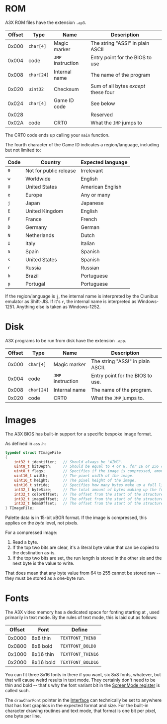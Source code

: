 # ROM
A3X ROM files have the extension `.ap3`.

| Offset | Type       | Name              | Description                          |
|--------|------------|-------------------|--------------------------------------|
| 0x000  | `char[4]`  | Magic marker      | The string "ASS!" in plain ASCII     |
| 0x004  | code       | `JMP` instruction | Entry point for the BIOS to use      |
| 0x008  | `char[24]` | Internal name     | The name of the program              |
| 0x020  | `uint32`   | Checksum          | Sum of all bytes *except* these four |
| 0x024  | `char[4]`  | Game ID code      | See below                            |
| 0x028  |            |                   | Reserved                             |
| 0x02A  | code       | CRT0              | What the `JMP` jumps to              |

The CRT0 code ends up calling your `main` function.

The fourth character of the Game ID indicates a region/language, including but not limited to:

| Code | Country                | Expected language |
|------|------------------------|-------------------|
| `0`  | Not for public release | Irrelevant        |
| `w`  | Worldwide              | English           |
| `U`  | United States          | American English  |
| `e`  | Europe                 | Any or many       |
| `j`  | Japan                  | Japanese          |
| `E`  | United Kingdom         | English           |
| `F`  | France                 | French            |
| `D`  | Germany                | German            |
| `N`  | Netherlands            | Dutch             |
| `I`  | Italy                  | Italian           |
| `S`  | Spain                  | Spanish           |
| `s`  | United States          | Spanish           |
| `r`  | Russia                 | Russian           |
| `b`  | Brazil                 | Portuguese        |
| `p`  | Portugal               | Portuguese        |


If the region/language is `j`, the internal name is interpreted by the Clunibus emulator as Shift-JIS. If it's `r`, the internal name is interpreted as Windows-1251. Anything else is taken as Windows-1252.

# Disk

A3X programs to be run from disk have the extension `.app`.

| Offset | Type       | Name              | Description                       |
|--------|------------|-------------------|-----------------------------------|
| 0x000  | `char[4]`  | Magic marker      | The string "ASS!" in plain ASCII. |
| 0x004  | code       | `JMP` instruction | Entry point for the BIOS to use.  |
| 0x008  | `char[24]` | Internal name     | The name of the program.          |
| 0x020  | code       | CRT0              | What the `JMP` jumps to.          |

# Images

The A3X BIOS has built-in support for a specific bespoke image format.

As defined in `ass.h`:
```c
typedef struct TImageFile
{
	int32_t identifier;   // Should always be "AIMG".
	uint8_t bitDepth;     // Should be equal to 4 or 8, for 16 or 256 colors respectively.
	uint8_t flags;        // Specifies if the image is compressed, among other things.
	uint16_t width;       // The pixel width of the image.
	uint16_t height;      // The pixel height of the image.
	uint16_t stride;      // Specifies how many bytes make up a full line. Should be half the width for a 4bpp image.
	int32_t byteSize;     // The total amount of bytes making up the full image. Should be equal to stride times height.
	int32_t colorOffset;  // The offset from the start of the structure to the color data.
	int32_t imageOffset;  // The offset from the start of the structure to the image data.
	int32_t hdmaOffset;   // The offset from the start of the structure to the HDMA gradient data, if any.
} TImageFile;
```

Palette data is in 15-bit xBGR format. If the image is compressed, this applies on the *byte* level, not pixels.

For a compressed image:

1. Read a byte.
2. If the top two bits are clear, it's a literal byte value that can be copied to the destination as-is.
3. If the top two bits are set, the run length is stored in the other six and the next byte is the value to write.

That does mean that any byte value from 64 to 255 cannot be stored raw -- they must be stored as a one-byte run.

# Fonts

The A3X video memory has a dedicated space for fonting starting at , used primarily in text mode. By the rules of text mode, this is laid out as follows:

| Offset | Font      | Define            |
|--------|-----------|-------------------|
| 0x0000 | 8x8 thin  | `TEXTFONT_THIN8`  |
| 0x0800 | 8x8 bold  | `TEXTFONT_BOLD8`  |
| 0x1000 | 8x16 thin | `TEXTFONT_THIN16` |
| 0x2000 | 8x16 bold | `TEXTFONT_BOLD16` |

You can fit three 8x16 fonts in there if you want, six 8x8 fonts, whatever, but that will cause weird results in text mode. They certainly don't need to be thin and bold -- that's why the font variant bit in the [ScreenMode register](registers.md#00001reg_screenmode) is called such.

The `drawCharFont` pointer in the [Interface](bios.md#the_interface) can technically be set to anywhere that has font graphics in the expected format and size. For the built-in character drawing routines and text mode, that format is one bit per pixel, one byte per line.

